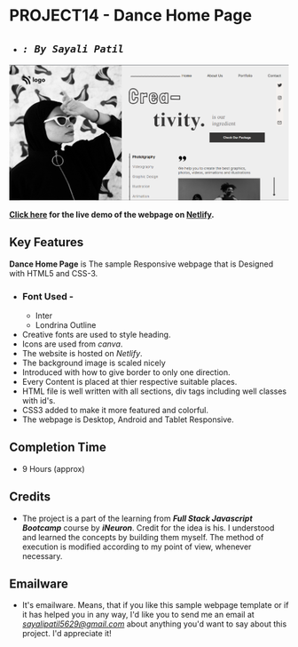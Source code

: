 # **PROJECT14 - Dance Home Page**

- ## _`: By Sayali Patil`_

![Dance Home Page](./Dance%20Home%20Page.png)

**[Click here](https://dance-home-page-saya.netlify.app/) for the live demo of the webpage on [Netlify](https://www.netlify.com/).**

## Key Features

**Dance Home Page** is The sample Responsive webpage that is Designed with HTML5 and CSS-3.

- ### Font Used -
  - Inter
  - Londrina Outline
- Creative fonts are used to style heading.
- Icons are used from _canva_.
- The website is hosted on _Netlify_.
- The background image is scaled nicely
- Introduced with how to give border to only one direction.
- Every Content is placed at thier respective suitable places.
- HTML file is well written with all sections, div tags including well classes with id's.
- CSS3 added to make it more featured and colorful.
- The webpage is Desktop, Android and Tablet Responsive.

## Completion Time

- 9 Hours (approx)

## Credits

- The project is a part of the learning from **_Full Stack Javascript Bootcamp_** course by **_iNeuron_**. Credit for the idea is his. I understood and learned the concepts by building them myself. The method of execution is modified according to my point of view, whenever necessary.

## Emailware

- It's emailware. Means, that if you like this sample webpage template or if it has helped you in any way, I'd like you to send me an email at *sayalipatil5629@gmail.com* about anything you'd want to say about this project. I'd appreciate it!
